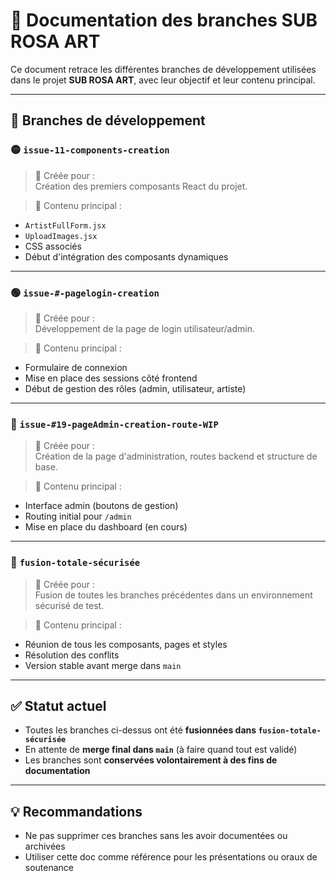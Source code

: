 # 📘 Documentation des branches SUB ROSA ART

Ce document retrace les différentes branches de développement utilisées dans le projet **SUB ROSA ART**, avec leur objectif et leur contenu principal.

---

## 🔁 Branches de développement

### 🟡 `issue-11-components-creation`
> 📅 Créée pour :  
Création des premiers composants React du projet.

> 🧩 Contenu principal :
- `ArtistFullForm.jsx`
- `UploadImages.jsx`
- CSS associés
- Début d'intégration des composants dynamiques

---

### 🟢 `issue-#-pagelogin-creation`  
> 📅 Créée pour :  
Développement de la page de login utilisateur/admin.

> 🧩 Contenu principal :
- Formulaire de connexion
- Mise en place des sessions côté frontend
- Début de gestion des rôles (admin, utilisateur, artiste)

---

### 🔵 `issue-#19-pageAdmin-creation-route-WIP`  
> 📅 Créée pour :  
Création de la page d'administration, routes backend et structure de base.

> 🧩 Contenu principal :
- Interface admin (boutons de gestion)
- Routing initial pour `/admin`
- Mise en place du dashboard (en cours)

---

### 🔀 `fusion-totale-sécurisée`
> 📅 Créée pour :  
Fusion de toutes les branches précédentes dans un environnement sécurisé de test.

> 🧩 Contenu principal :
- Réunion de tous les composants, pages et styles
- Résolution des conflits
- Version stable avant merge dans `main`

---

## ✅ Statut actuel

- Toutes les branches ci-dessus ont été **fusionnées dans `fusion-totale-sécurisée`**
- En attente de **merge final dans `main`** (à faire quand tout est validé)
- Les branches sont **conservées volontairement à des fins de documentation**

---

## 💡 Recommandations

- Ne pas supprimer ces branches sans les avoir documentées ou archivées
- Utiliser cette doc comme référence pour les présentations ou oraux de soutenance
